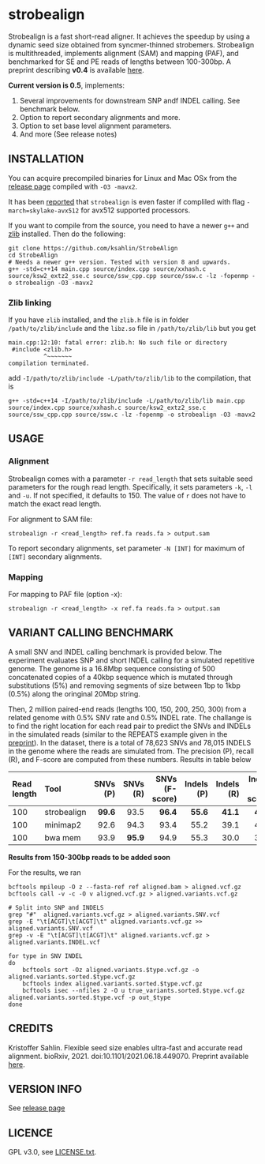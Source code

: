 strobealign
==============

Strobealign is a fast short-read aligner. It achieves the speedup by using a dynamic seed size obtained from syncmer-thinned strobemers. Strobealign is multithreaded, implements alignment (SAM) and mapping (PAF), and benchmarked for SE and PE reads of lengths between 100-300bp. A preprint describing **v0.4** is available [here](https://doi.org/10.1101/2021.06.18.449070).

**Current version is 0.5**, implements:
1. Several improvements for downstream SNP andf INDEL calling. See benchmark below.
2. Option to report secondary alignments and more. 
3. Option to set base level alignment parameters. 
4. And more (See release notes)


INSTALLATION
----------------

You can acquire precompiled binaries for Linux and Mac OSx from the [release page](https://github.com/ksahlin/StrobeAlign/releases) compiled with `-O3 -mavx2`. 

It has been [reported](https://github.com/ksahlin/StrobeAlign/issues/6) that `strobealign` is even faster if compliled with flag `-march=skylake-avx512` for avx512 supported processors.

If you want to compile from the source, you need to have a newer `g++` and [zlib](https://zlib.net/) installed. Then do the following:

```
git clone https://github.com/ksahlin/StrobeAlign
cd StrobeAlign
# Needs a newer g++ version. Tested with version 8 and upwards.
g++ -std=c++14 main.cpp source/index.cpp source/xxhash.c source/ksw2_extz2_sse.c source/ssw_cpp.cpp source/ssw.c -lz -fopenmp -o strobealign -O3 -mavx2
```

### Zlib linking

If you have `zlib` installed, and the `zlib.h` file is in folder `/path/to/zlib/include` and the `libz.so` file in `/path/to/zlib/lib` but you get 

```
main.cpp:12:10: fatal error: zlib.h: No such file or directory
 #include <zlib.h>
          ^~~~~~~~
compilation terminated.
```

add `-I/path/to/zlib/include -L/path/to/zlib/lib` to the compilation, that is

```
g++ -std=c++14 -I/path/to/zlib/include -L/path/to/zlib/lib main.cpp source/index.cpp source/xxhash.c source/ksw2_extz2_sse.c source/ssw_cpp.cpp source/ssw.c -lz -fopenmp -o strobealign -O3 -mavx2
``` 


USAGE
-------

### Alignment

Strobealign comes with a parameter `-r read_length` that sets suitable seed parameters for the rough read length. Specifically, it sets parameters `-k`, `-l` and `-u`. If not specified, it defaults to 150. The value of `r` does not have to match the exact read length.

For alignment to SAM file:

```
strobealign -r <read_length> ref.fa reads.fa > output.sam
```

To report secondary alignments, set parameter `-N [INT]` for maximum of `[INT]` secondary alignments. 

### Mapping

For mapping to PAF file (option -x):

```
strobealign -r <read_length> -x ref.fa reads.fa > output.sam
```

VARIANT CALLING BENCHMARK
---------------

A small SNV and INDEL calling benchmark is provided below. The experiment evaluates SNP and short INDEL calling for a simulated repetitive genome. The genome is a 16.8Mbp sequence consisting of 500 concatenated copies of a 40kbp sequence which is mutated through substitutions (5%) and removing segments of size between 1bp to 1kbp (0.5%) along the oringinal 20Mbp string. 

Then, 2 million paired-end reads (lengths 100, 150, 200, 250, 300) from a related genome with 0.5% SNV rate and 0.5% INDEL rate. The challange is to find the right location for each read pair to predict the SNVs and INDELs in the simulated reads (similar to the REPEATS example given in the [preprint](https://doi.org/10.1101/2021.06.18.449070)). In the dataset, there is a total of 78,623 SNVs and 78,015 INDELS in the genome where the reads are simulated from. The precision (P), recall (R), and F-score are computed from these numbers. Results in table below 

| Read length  | Tool        | SNVs (P) | SNVs (R) | SNVs (F-score) | Indels (P) | Indels (R) | Indels (F-score) | Alignment time (s) |
| :---         | :---        |      ---: |       ---:  |       ---: |       ---:  |       ---: |       ---: |       ---: |
| 100          | strobealign |  **99.6**  |  93.5       |  **96.4**  |  **55.6**  | **41.1**  | **47.3**   | **455** |
| 100          | minimap2    | 92.6       |  94.3       | 93.4       |  55.2      | 39.1      |  45.8      | 605     |
| 100          | bwa mem     | 93.9       |  **95.9**   |  94.9      |  55.3      | 30.0      | 38.9       | 1020    |

**Results from 150-300bp reads to be added soon**

<!-- | 150          | strobealign |   | | |
| 150          | minimap2    | 
| 150          | bwa mem     |  -->

For the results, we ran

```
bcftools mpileup -O z --fasta-ref ref aligned.bam > aligned.vcf.gz
bcftools call -v -c -O v aligned.vcf.gz > aligned.variants.vcf.gz

# Split into SNP and INDELS
grep "#"  aligned.variants.vcf.gz > aligned.variants.SNV.vcf
grep -E "\t[ACGT]\t[ACGT]\t" aligned.variants.vcf.gz >> aligned.variants.SNV.vcf
grep -v -E "\t[ACGT]\t[ACGT]\t" aligned.variants.vcf.gz > aligned.variants.INDEL.vcf

for type in SNV INDEL
do
	bcftools sort -Oz aligned.variants.$type.vcf.gz -o aligned.variants.sorted.$type.vcf.gz
	bcftools index aligned.variants.sorted.$type.vcf.gz
	bcftools isec --nfiles 2 -O u true_variants.sorted.$type.vcf.gz  aligned.variants.sorted.$type.vcf -p out_$type
done
```


CREDITS
----------------

Kristoffer Sahlin. Flexible seed size enables ultra-fast and accurate read alignment. bioRxiv, 2021. doi:10.1101/2021.06.18.449070. Preprint available [here](https://doi.org/10.1101/2021.06.18.449070).


VERSION INFO
---------------

See [release page](https://github.com/ksahlin/StrobeAlign/releases)


LICENCE
----------------

GPL v3.0, see [LICENSE.txt](https://github.com/ksahlin/uLTRA/blob/master/LICENCE.txt).

